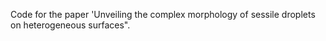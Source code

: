 Code for the paper 'Unveiling the complex morphology of sessile droplets on heterogeneous surfaces".
